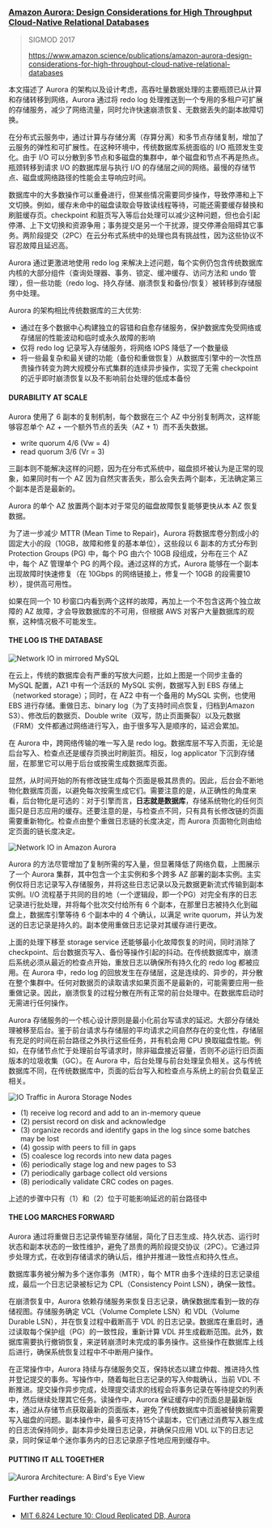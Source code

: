 ### [Amazon Aurora: Design Considerations for High Throughput Cloud-Native Relational Databases](../../assets/pdfs/aurora-sigmod-17.pdf)

> SIGMOD 2017
>
> https://www.amazon.science/publications/amazon-aurora-design-considerations-for-high-throughput-cloud-native-relational-databases

本文描述了 Aurora 的架构以及设计考虑，高吞吐量数据处理的主要瓶颈已从计算和存储转移到网络，Aurora 通过将 redo log 处理推送到一个专用的多租户可扩展的存储服务，减少了网络流量，同时允许快速崩溃恢复、无数据丢失的副本故障切换。

在分布式云服务中，通过计算与存储分离（存算分离）和多节点存储复制，增加了云服务的弹性和可扩展性。在这种环境中，传统数据库系统面临的 I/O 瓶颈发生变化。由于 I/O 可以分散到多节点和多磁盘的集群中，单个磁盘和节点不再是热点。瓶颈转移到请求 I/O 的数据库层与执行 I/O 的存储层之间的网络。最慢的存储节点、磁盘或网络路径的性能会主导响应时间。

数据库中的大多数操作可以重叠进行，但某些情况需要同步操作，导致停滞和上下文切换。例如，缓存未命中的磁盘读取会导致读线程等待，可能还需要缓存替换和刷脏缓存页。checkpoint 和脏页写入等后台处理可以减少这种问题，但也会引起停滞、上下文切换和资源争用；事务提交是另一个干扰源，提交停滞会阻碍其它事务。两阶段提交（2PC）在云分布式系统中的处理也具有挑战性，因为这些协议不容忍故障且延迟高。

Aurora 通过更激进地使用 redo log 来解决上述问题，每个实例仍包含传统数据库内核的大部分组件（查询处理器、事务、锁定、缓冲缓存、访问方法和 undo 管理），但一些功能（redo log、持久存储、崩溃恢复和备份/恢复）被转移到存储服务中处理。

Aurora 的架构相比传统数据库的三大优势:

- 通过在多个数据中心构建独立的容错和自愈存储服务，保护数据库免受网络或存储层的性能波动和临时或永久故障的影响
- 仅将 redo log 记录写入存储服务，将网络 IOPS 降低了一个数量级
- 将一些最复杂和最关键的功能（备份和重做恢复）从数据库引擎中的一次性昂贵操作转变为跨大规模分布式集群的连续异步操作，实现了无需 checkpoint 的近乎即时崩溃恢复以及不影响前台处理的低成本备份

#### DURABILITY AT SCALE

Aurora 使用了 6 副本的复制机制，每个数据在三个 AZ 中分别复制两次，这样能够容忍单个 AZ + 一个额外节点的丢失（AZ + 1）而不丢失数据。

- write quorum 4/6 (Vw = 4)
- read quorum 3/6 (Vr = 3)

三副本则不能解决这样的问题，因为在分布式系统中，磁盘损坏被认为是正常的现象，如果同时有一个 AZ 因为自然灾害丢失，那么会失去两个副本，无法确定第三个副本是否是最新的。

Aurora 的单个 AZ 放置两个副本对于常见的磁盘故障恢复能够更快从本 AZ 恢复数据。

为了进一步减少 MTTR (Mean Time to Repair)，Aurora 将数据库卷分割成小的固定大小的段（10GB，故障和修复的基本单位），这些段以 6 副本的方式分布到 Protection Groups (PG) 中，每个 PG 由六个 10GB 段组成，分布在三个 AZ 中，每个 AZ 管理单个 PG 的两个段。通过这样的方式，Aurora 能够在一个副本出现故障时快速修复（在 10Gbps 的网络链接上，修复一个 10GB 的段需要10秒），提供高可用性。

如果在同一个 10 秒窗口内看到两个这样的故障，再加上一个不包含这两个独立故障的 AZ 故障，才会导致数据库的不可用，但根据 AWS 对客户大量数据库的观察，这种情况极不可能发生。

#### THE LOG IS THE DATABASE

![Network IO in mirrored MySQL](/assets/images/aurora_network_io_in_mirrored_mysql.png)

在云上，传统的数据库会有严重的写放大问题，比如上图是一个同步主备的 MySQL 配置，AZ1 中有一个活跃的 MySQL 实例，数据写入到 EBS 存储上（networked storage）；同时，在 AZ2 中有一个备用的 MySQL 实例，也使用 EBS 进行存储。重做日志、binary log（为了支持时间点恢复，归档到Amazon S3）、修改后的数据页、Double write（双写，防止页面撕裂）以及元数据（FRM）文件都通过网络进行写入，由于很多写入是顺序的，延迟会累加。

在 Aurora 中，跨网络传输的唯一写入是 redo log。数据库层不写入页面，无论是后台写入、检查点还是缓存页换出时刷脏页。相反，log applicator 下沉到存储层，在那里它可以用于后台或按需生成数据库页面。

显然，从时间开始的所有修改链生成每个页面是极其昂贵的。因此，后台会不断地物化数据库页面，以避免每次按需生成它们。需要注意的是，从正确性的角度来看，后台物化是可选的：对于引擎而言，**日志就是数据库**，存储系统物化的任何页面只是日志应用的缓存。还要注意的是，与检查点不同，只有具有长修改链的页面需要重新物化。检查点由整个重做日志链的长度决定，而 Aurora 页面物化则由给定页面的链长度决定。

![Network IO in Amazon Aurora](/assets/images/aurora_network_io_in_aurora.png)

Aurora 的方法尽管增加了复制所需的写入量，但显著降低了网络负载，上图展示了一个 Aurora 集群，其中包含一个主实例和多个跨多 AZ 部署的副本实例。主实例仅将日志记录写入存储服务，并将这些日志记录以及元数据更新流式传输到副本实例。I/O 流程基于共同的目的地（一个逻辑段，即一个PG）对完全有序的日志记录进行批处理，并将每个批次交付给所有 6 个副本，在那里日志被持久化到磁盘上，数据库引擎等待 6 个副本中的 4 个确认，以满足 write quorum，并认为发送的日志记录是持久的。副本使用重做日志记录对其缓存进行更改。

上面的处理下移至 storage service 还能够最小化故障恢复的时间，同时消除了 checkpoint、后台数据页写入、备份等操作引起的抖动。在传统数据库中，崩溃后系统必须从最近的检查点开始，重放日志以确保所有持久化的 redo log 都被应用。在 Aurora 中，redo log 的回放发生在存储层，这是连续的、异步的，并分散在整个集群中。任何对数据页的读取请求如果页面不是最新的，可能需要应用一些重做记录。因此，崩溃恢复的过程分散在所有正常的前台处理中。在数据库启动时无需进行任何操作。

Aurora 存储服务的一个核心设计原则是最小化前台写请求的延迟。大部分存储处理被移至后台。鉴于前台请求与存储层的平均请求之间自然存在的变化性，存储层有充足的时间在前台路径之外执行这些任务，并有机会用 CPU 换取磁盘性能。例如，在存储节点忙于处理前台写请求时，除非磁盘接近容量，否则不必运行旧页面版本的垃圾收集（GC）。在 Aurora 中，后台处理与前台处理呈负相关。这与传统数据库不同，在传统数据库中，页面的后台写入和检查点与系统上的前台负载呈正相关。

![IO Traffic in Aurora Storage Nodes](/assets/images/aurora_traffic_in_storage_node.png)

- (1) receive log record and add to an in-memory queue
- (2) persist record on disk and acknowledge
- (3) organize records and identify gaps in the log since some batches may be lost
- (4) gossip with peers to fill in gaps
- (5) coalesce log records into new data pages
- (6) periodically stage log and new pages to S3
- (7) periodically garbage collect old versions
- (8) periodically validate CRC codes on pages.

上述的步骤中只有（1）和（2）位于可能影响延迟的前台路径中

#### THE LOG MARCHES FORWARD

Aurora 通过将重做日志记录传输至存储层，简化了日志生成、持久状态、运行时状态和副本状态的一致性维护，避免了昂贵的两阶段提交协议（2PC）。它通过异步处理方式，在收到存储请求的确认后，维护并推进一致性点和持久性点。

数据库事务被分解为多个迷你事务（MTR），每个 MTR 由多个连续的日志记录组成，最后一个日志记录被标记为 CPL（Consistency Point LSN），确保一致性。

在崩溃恢复中，Aurora 依赖存储服务来恢复日志记录，确保数据库看到一致的存储视图。存储服务确定 VCL（Volume Complete LSN）和 VDL（Volume Durable LSN），并在恢复过程中截断高于 VDL 的日志记录。数据库在重启时，通过读取每个保护组（PG）的一致性段，重新计算 VDL 并生成截断范围。此外，数据库需要执行撤销恢复，来逆转崩溃时未完成的事务操作。这些操作在数据库上线后进行，确保系统恢复过程中不中断用户操作。

在正常操作中，Aurora 持续与存储服务交互，保持状态以建立仲裁、推进持久性并登记提交的事务。写操作中，随着每批日志记录的写入仲裁确认，当前 VDL 不断推进。提交操作异步完成，处理提交请求的线程会将事务记录在等待提交的列表中，然后继续处理其它任务。读操作中，Aurora 保证缓存中的页面总是最新版本，通过从存储节点获取最新的页面版本，避免了传统数据库中页面被替换前需要写入磁盘的问题。副本操作中，最多可支持15个读副本，它们通过消费写入器生成的日志流保持同步。副本异步处理日志记录，并确保只应用 VDL 以下的日志记录，同时保证单个迷你事务内的日志记录原子性地应用到缓存中。

#### PUTTING IT ALL TOGETHER

![Aurora Architecture: A Bird's Eye View](/assets/images/aurora_architecture_bird_eye_view.png)


### Further readings

- [MIT 6.824 Lecture 10: Cloud Replicated DB, Aurora](https://www.youtube.com/watch?v=jJSh54J1s5o)
